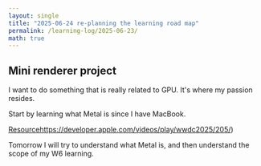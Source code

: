 ```yaml
---
layout: single
title: "2025-06-24 re-planning the learning road map"
permalink: /learning-log/2025-06-23/
math: true
---
```

## Mini renderer project

I want to do something that is really related to GPU. It's where my passion resides.

Start by learning what Metal is since I have MacBook.

[Resource]()https://developer.apple.com/videos/play/wwdc2025/205/)

Tomorrow I will try to understand what Metal is, and then understand the scope of my W6 learning.